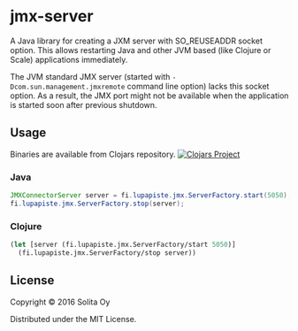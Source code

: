 # jmx-server

A Java library for creating a JXM server with SO_REUSEADDR socket option.
This allows restarting Java and other JVM based (like Clojure or Scale)
applications immediately.

The JVM standard JMX server (started with `-Dcom.sun.management.jmxremote`
command line option) lacks this socket option. As a result, the JMX port might not
be available when the application is started soon after previous shutdown.

## Usage

Binaries are available from Clojars repository.
[![Clojars Project](https://img.shields.io/clojars/v/lupapiste/jmx-server.svg)](https://clojars.org/lupapiste/jmx-server)

### Java

```Java
JMXConnectorServer server = fi.lupapiste.jmx.ServerFactory.start(5050);
fi.lupapiste.jmx.ServerFactory.stop(server);
```

### Clojure

```Clojure
(let [server (fi.lupapiste.jmx.ServerFactory/start 5050)]
  (fi.lupapiste.jmx.ServerFactory/stop server))
```

## License

Copyright © 2016 Solita Oy

Distributed under the MIT License.
